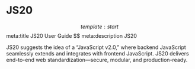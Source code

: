 # JS20
$$ template:start
$$ meta:title JS20 User Guide
$$ meta:description JS20

JS20 suggests the idea of a “JavaScript v2.0,” where backend JavaScript seamlessly extends and integrates with frontend JavaScript. JS20 delivers end-to-end web standardization—secure, modular, and production-ready.
